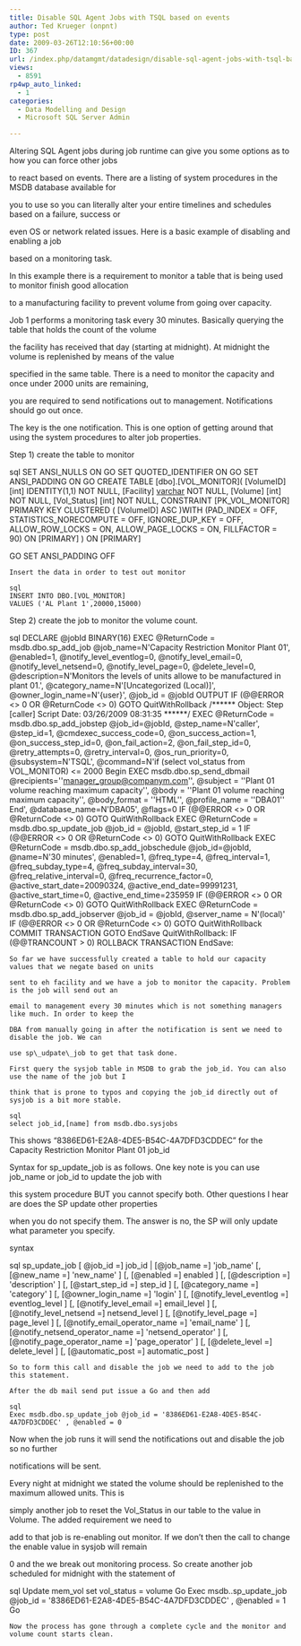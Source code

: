 ```yaml
---
title: Disable SQL Agent Jobs with TSQL based on events
author: Ted Krueger (onpnt)
type: post
date: 2009-03-26T12:10:56+00:00
ID: 367
url: /index.php/datamgmt/datadesign/disable-sql-agent-jobs-with-tsql-based-o/
views:
  - 8591
rp4wp_auto_linked:
  - 1
categories:
  - Data Modelling and Design
  - Microsoft SQL Server Admin

---
```

Altering SQL Agent jobs during job runtime can give you some options as to how you can force other jobs
  
to react based on events. There are a listing of system procedures in the MSDB database available for
  
you to use so you can literally alter your entire timelines and schedules based on a failure, success or
  
even OS or network related issues. Here is a basic example of disabling and enabling a job
  
based on a monitoring task. 

In this example there is a requirement to monitor a table that is being used to monitor finish good allocation
  
to a manufacturing facility to prevent volume from going over capacity. 

Job 1 performs a monitoring task every 30 minutes. Basically querying the table that holds the count of the volume
  
the facility has received that day (starting at midnight). At midnight the volume is replenished by means of the value
  
specified in the same table. There is a need to monitor the capacity and once under 2000 units are remaining,
  
you are required to send notifications out to management. Notifications should go out once.
  
The key is the one notification. This is one option of getting around that using the system procedures to alter job properties. 

Step 1) create the table to monitor

sql
SET ANSI_NULLS ON
GO
SET QUOTED_IDENTIFIER ON
GO
SET ANSI_PADDING ON
GO
CREATE TABLE [dbo].[VOL_MONITOR](
	[VolumeID] [int] IDENTITY(1,1) NOT NULL,
	[Facility] [varchar](50) NOT NULL,
	[Volume] [int] NOT NULL,
	[Vol_Status] [int] NOT NULL,
 CONSTRAINT [PK_VOL_MONITOR] PRIMARY KEY CLUSTERED 
(
	[VolumeID] ASC
)WITH (PAD_INDEX  = OFF, STATISTICS_NORECOMPUTE  = OFF, 
			IGNORE_DUP_KEY = OFF, ALLOW_ROW_LOCKS  = ON, 
			ALLOW_PAGE_LOCKS  = ON, FILLFACTOR = 90) ON [PRIMARY]
) ON [PRIMARY]

GO
SET ANSI_PADDING OFF
```
Insert the data in order to test out monitor

sql
INSERT INTO DBO.[VOL_MONITOR]
VALUES ('AL Plant 1',20000,15000)
```
Step 2) create the job to monitor the volume count.

sql
DECLARE @jobId BINARY(16)
EXEC @ReturnCode =  msdb.dbo.sp_add_job @job_name=N'Capacity Restriction Monitor Plant 01', 
		@enabled=1, 
		@notify_level_eventlog=0, 
		@notify_level_email=0, 
		@notify_level_netsend=0, 
		@notify_level_page=0, 
		@delete_level=0, 
		@description=N'Monitors the levels of units allowe to be manufactured in plant 01.', 
		@category_name=N'[Uncategorized (Local)]', 
		@owner_login_name=N'{user}', @job_id = @jobId OUTPUT
IF (@@ERROR <> 0 OR @ReturnCode <> 0) GOTO QuitWithRollback
/****** Object:  Step [caller]    Script Date: 03/26/2009 08:31:35 ******/
EXEC @ReturnCode = msdb.dbo.sp_add_jobstep @job_id=@jobId, @step_name=N'caller', 
		@step_id=1, 
		@cmdexec_success_code=0, 
		@on_success_action=1, 
		@on_success_step_id=0, 
		@on_fail_action=2, 
		@on_fail_step_id=0, 
		@retry_attempts=0, 
		@retry_interval=0, 
		@os_run_priority=0, @subsystem=N'TSQL', 
		@command=N'if (select vol_status from VOL_MONITOR) <= 2000
		  Begin
			EXEC msdb.dbo.sp_send_dbmail @recipients=''manager_group@companym.com'',
				@subject = ''Plant 01 volume reaching maximum capacity'',
				@body = ''Plant 01 volume reaching maximum capacity'',
				@body_format = ''HTML'',
				@profile_name = ''DBA01''
		  End', 
		@database_name=N'DBA05', 
		@flags=0
IF (@@ERROR <> 0 OR @ReturnCode <> 0) GOTO QuitWithRollback
EXEC @ReturnCode = msdb.dbo.sp_update_job @job_id = @jobId, @start_step_id = 1
IF (@@ERROR <> 0 OR @ReturnCode <> 0) GOTO QuitWithRollback
EXEC @ReturnCode = msdb.dbo.sp_add_jobschedule @job_id=@jobId, @name=N'30 minutes', 
		@enabled=1, 
		@freq_type=4, 
		@freq_interval=1, 
		@freq_subday_type=4, 
		@freq_subday_interval=30, 
		@freq_relative_interval=0, 
		@freq_recurrence_factor=0, 
		@active_start_date=20090324, 
		@active_end_date=99991231, 
		@active_start_time=0, 
		@active_end_time=235959
IF (@@ERROR <> 0 OR @ReturnCode <> 0) GOTO QuitWithRollback
EXEC @ReturnCode = msdb.dbo.sp_add_jobserver @job_id = @jobId, @server_name = N'(local)'
IF (@@ERROR <> 0 OR @ReturnCode <> 0) GOTO QuitWithRollback
COMMIT TRANSACTION
GOTO EndSave
QuitWithRollback:
    IF (@@TRANCOUNT > 0) ROLLBACK TRANSACTION
EndSave:
```
So far we have successfully created a table to hold our capacity values that we negate based on units
  
sent to eh facility and we have a job to monitor the capacity. Problem is the job will send out an
  
email to management every 30 minutes which is not something managers like much. In order to keep the
  
DBA from manually going in after the notification is sent we need to disable the job. We can
  
use sp\_udpate\_job to get that task done.

First query the sysjob table in MSDB to grab the job_id. You can also use the name of the job but I
  
think that is prone to typos and copying the job_id directly out of sysjob is a bit more stable.

sql
select job_id,[name] from msdb.dbo.sysjobs
```
This shows &#8220;8386ED61-E2A8-4DE5-B54C-4A7DFD3CDDEC&#8221; for the Capacity Restriction Monitor Plant 01 job_id

Syntax for sp\_update\_job is as follows. One key note is you can use job\_name or job\_id to update the job with
  
this system procedure BUT you cannot specify both. Other questions I hear are does the SP update other properties
  
when you do not specify them. The answer is no, the SP will only update what parameter you specify. 

syntax

sql
sp_update_job [ @job_id =] job_id | [@job_name =] 'job_name'
     [, [@new_name =] 'new_name' ] 
     [, [@enabled =] enabled ]
     [, [@description =] 'description' ] 
     [, [@start_step_id =] step_id ]
     [, [@category_name =] 'category' ] 
     [, [@owner_login_name =] 'login' ]
     [, [@notify_level_eventlog =] eventlog_level ]
     [, [@notify_level_email =] email_level ]
     [, [@notify_level_netsend =] netsend_level ]
     [, [@notify_level_page =] page_level ]
     [, [@notify_email_operator_name =] 'email_name' ]
          [, [@notify_netsend_operator_name =] 'netsend_operator' ]
          [, [@notify_page_operator_name =] 'page_operator' ]
     [, [@delete_level =] delete_level ] 
     [, [@automatic_post =] automatic_post ]
```
So to form this call and disable the job we need to add to the job this statement.

After the db mail send put issue a Go and then add

sql
Exec msdb.dbo.sp_update_job @job_id = '8386ED61-E2A8-4DE5-B54C-4A7DFD3CDDEC' , @enabled = 0
```
Now when the job runs it will send the notifications out and disable the job so no further
  
notifications will be sent. 

Every night at midnight we stated the volume should be replenished to the maximum allowed units. This is
  
simply another job to reset the Vol_Status in our table to the value in Volume. The added requirement we need to
  
add to that job is re-enabling out monitor. If we don&#8217;t then the call to change the enable value in sysjob will remain
  
0 and the we break out monitoring process. So create another job scheduled for midnight with the statement of

sql
Update mem_vol set vol_status = volume
Go
Exec msdb..sp_update_job @job_id = '8386ED61-E2A8-4DE5-B54C-4A7DFD3CDDEC' , @enabled = 1
Go
```
Now the process has gone through a complete cycle and the monitor and volume count starts clean.